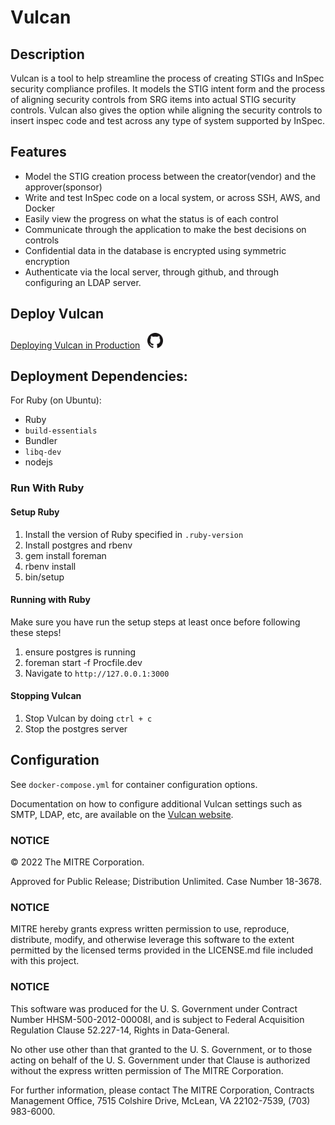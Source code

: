 # Vulcan

## Description

Vulcan is a tool to help streamline the process of creating STIGs and InSpec security compliance profiles. It models the STIG intent form and
the process of aligning security controls from SRG items into actual STIG security controls.  Vulcan also gives the option while aligning the security controls to insert inspec code and test across any type of system supported by InSpec.

## Features

* Model the STIG creation process between the creator(vendor) and the approver(sponsor)
* Write and test InSpec code on a local system, or across SSH, AWS, and Docker
* Easily view the progress on what the status is of each control
* Communicate through the application to make the best decisions on controls
* Confidential data in the database is encrypted using symmetric encryption
* Authenticate via the local server, through github, and through configuring an LDAP server.

## Deploy Vulcan
[Deploying Vulcan in Production](https://vulcan.mitre.org/docs/)&nbsp;&nbsp;
<a href="https://pages.github.com/">
<picture>
   <source media="(prefers-color-scheme: dark)" srcset="public/GitHub-Mark-Light-64px.png">
   <source media="(prefers-color-scheme: light)" srcset="public/GitHub-Mark-64px.png">
    <img alt="Github Logo" src="public/GitHub-Mark-64px.png" height="25">
</picture>
</a>

## Deployment Dependencies:
For Ruby (on Ubuntu):
  * Ruby
  * `build-essentials`
  * Bundler
  * `libq-dev`
  * nodejs

### Run With Ruby

#### Setup Ruby

1. Install the version of Ruby specified in `.ruby-version`
2. Install postgres and rbenv
3. gem install foreman
4. rbenv install
5. bin/setup

#### Running with Ruby

Make sure you have run the setup steps at least once before following these steps!

1. ensure postgres is running
2. foreman start -f Procfile.dev
3. Navigate to `http://127.0.0.1:3000`

#### Stopping Vulcan

1. Stop Vulcan by doing `ctrl + c`
2. Stop the postgres server


## Configuration

See `docker-compose.yml` for container configuration options.

Documentation on how to configure additional Vulcan settings such as SMTP, LDAP, etc, are available on the [Vulcan website](https://vulcan.mitre.org/docs/config.html).

### NOTICE

© 2022 The MITRE Corporation.

Approved for Public Release; Distribution Unlimited. Case Number 18-3678.

### NOTICE

MITRE hereby grants express written permission to use, reproduce, distribute, modify, and otherwise leverage this software to the extent permitted by the licensed terms provided in the LICENSE.md file included with this project.

### NOTICE

This software was produced for the U. S. Government under Contract Number HHSM-500-2012-00008I, and is subject to Federal Acquisition Regulation Clause 52.227-14, Rights in Data-General.

No other use other than that granted to the U. S. Government, or to those acting on behalf of the U. S. Government under that Clause is authorized without the express written permission of The MITRE Corporation.

For further information, please contact The MITRE Corporation, Contracts Management Office, 7515 Colshire Drive, McLean, VA 22102-7539, (703) 983-6000.


